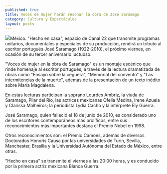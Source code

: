 ```yaml
---
published: true
title: Voces de mujer harán resonar la obra de José Saramago
category: Cultura y Espectáculos
layout: posts
---
```


![](http://i.imgur.com/HYkhnWlm.jpg)México. "Hecho en casa", espacio de Canal 22 que transmite programas unitarios, documentales y especiales de su producción, rendirá un tributo al escritor portugués José Saramago (1922-2010), el próximo viernes, en ocasión de su tercer aniversario luctuoso.

"Voces de mujer en la obra de Saramago" es un montaje escénico que rinde homenaje al escritor portugués, a través de la lectura dramatizada de obras como "Ensayo sobre la ceguera", "Memorial del convento" y "Las intermitencias de la muerte", además de la presentación de un texto inédito sobre María Magdalena.

En estas lecturas participan la soprano Lourdes Ambriz, la viuda de Saramago, Pilar del Río, las actrices mexicanas Ofelia Medina, Irene Azuela y Clarissa Malheiros; la periodista Lydia Cacho y la intérprete Ely Guerra.

José Saramago, quien falleció el 18 de junio de 2010, es considerado uno de los escritores contemporáneos más prolíficos, entre sus reconocimientos más importantes destaca el Premio Nobel en 1998.

Otros reconocimientos son: el Premio Camoes, además de diversos Doctorados Honoris Causa por las universidades de Turín, Sevilla, Manchester, Brasilia y la Universidad Autónoma del Estado de México, entre otras.

"Hecho en casa" se transmite el viernes a las 20:00 horas, y es conducido por la primera actriz mexicana Blanca Guerra.
